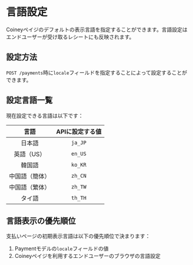 # 言語設定

Coineyペイジのデフォルトの表示言語を指定することができます。言語設定はエンドユーザーが受け取るレシートにも反映されます。

## 設定方法

`POST /payments`時に`locale`フィールドを指定することによって設定することができます。

## 設定言語一覧

現在設定できる言語は以下です：

|言語|APIに設定する値|
|:----:|:----:|
|日本語|`ja_JP`|
|英語（US）|`en_US`|
|韓国語|`ko_KR`|
|中国語（簡体）|`zh_CN`|
|中国語（繁体）|`zh_TW`|
|タイ語|`th_TH`|

## 言語表示の優先順位

支払いページの初期表示言語は以下の優先順位で決まります：

1. Paymentモデルの`locale`フィールドの値
2. Coineyペイジを利用するエンドユーザーのブラウザの言語設定
